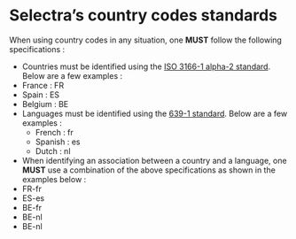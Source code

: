 # Selectra’s country codes standards

When using country codes in any situation, one **MUST** follow the following specifications :

* Countries must be identified using the [ISO 3166-1 alpha-2 standard](https://en.wikipedia.org/wiki/ISO_3166-1#Current_codes). Below are a few examples :
 * France : FR
 * Spain : ES
 * Belgium : BE
* Languages must be identified using the [639-1 standard](https://en.wikipedia.org/wiki/List_of_ISO_639-1_codes). Below are a few examples :
  * French : fr
  * Spanish : es
  * Dutch : nl
* When identifying an association between a country and a language, one **MUST** use a combination of the above specifications as shown in the examples below :
 * FR-fr
 * ES-es
 * BE-fr
 * BE-nl
 * BE-nl
